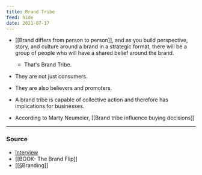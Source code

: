 ```yaml
---
title: Brand Tribe
feed: hide
date: 2021-07-17
---
```


- [[Brand differs from person to person]], and as you build perspective, story, and culture around a brand in a strategic format, there will be a group of people who will have a shared belief around the brand. 
	- That's Brand Tribe. 
- They are not just consumers. 
- They are also believers and promoters. 

- A brand tribe is capable of collective action and therefore has implications for businesses. 
- According to Marty Neumeier, [[Brand tribe influence buying decisions]]

--- 
### Source
-  [Interview](https://www.liquidagency.com/brand-exchange/the-brand-flip-by-marty-neumeier/)
- [[BOOK- The Brand Flip]]
- [[§Branding]]
